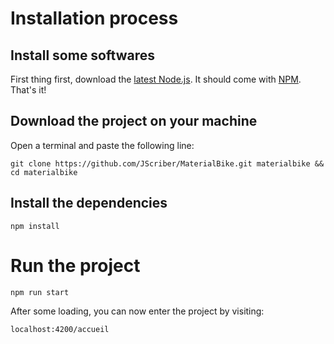 # Installation process
## Install some softwares
First thing first, download the [latest Node.js](https://nodejs.org/en/). It should come with [NPM](https://www.npmjs.com/get-npm).
That's it!

## Download the project on your machine
Open a terminal and paste the following line:
```
git clone https://github.com/JScriber/MaterialBike.git materialbike && cd materialbike
```

## Install the dependencies
```
npm install
```

# Run the project
```
npm run start
```

After some loading, you can now enter the project by visiting:
```
localhost:4200/accueil
```

